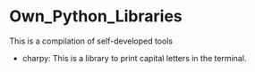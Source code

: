# Own_Python_Libraries
This is a compilation of self-developed tools

- charpy: This is a library to print capital letters in the terminal.

